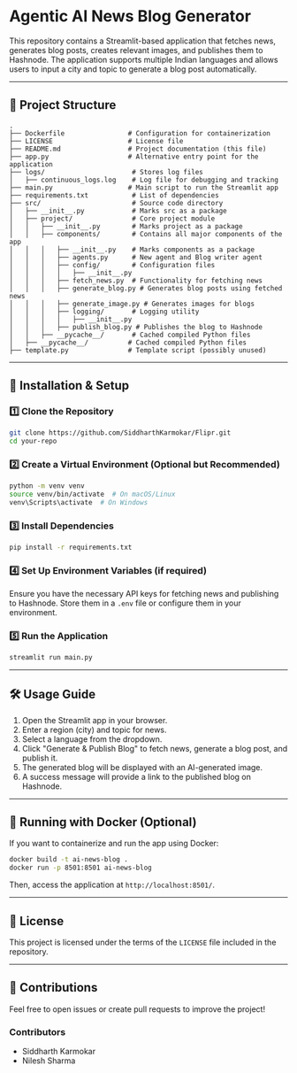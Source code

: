 # Agentic AI News Blog Generator

This repository contains a Streamlit-based application that fetches news, generates blog posts, creates relevant images, and publishes them to Hashnode. The application supports multiple Indian languages and allows users to input a city and topic to generate a blog post automatically.

---

## 📂 Project Structure

```
.
├── Dockerfile                # Configuration for containerization
├── LICENSE                   # License file
├── README.md                 # Project documentation (this file)
├── app.py                    # Alternative entry point for the application
├── logs/                      # Stores log files
│   ├── continuous_logs.log    # Log file for debugging and tracking
├── main.py                   # Main script to run the Streamlit app
├── requirements.txt           # List of dependencies
├── src/                       # Source code directory
│   ├── __init__.py            # Marks src as a package
│   ├── project/               # Core project module
│   │   ├── __init__.py        # Marks project as a package
│   │   ├── components/        # Contains all major components of the app
│   │   │   ├── __init__.py    # Marks components as a package
│   │   │   ├── agents.py      # New agent and Blog writer agent
│   │   │   ├── config/        # Configuration files
│   │   │   │   ├── __init__.py
│   │   │   ├── fetch_news.py  # Functionality for fetching news
│   │   │   ├── generate_blog.py # Generates blog posts using fetched news
│   │   │   ├── generate_image.py # Generates images for blogs
│   │   │   ├── logging/       # Logging utility
│   │   │   │   ├── __init__.py
│   │   │   ├── publish_blog.py # Publishes the blog to Hashnode
│   │   ├── __pycache__/       # Cached compiled Python files
│   ├── __pycache__/          # Cached compiled Python files
├── template.py               # Template script (possibly unused)
```

---

## 🚀 Installation & Setup

### 1️⃣ Clone the Repository
```sh
git clone https://github.com/SiddharthKarmokar/Flipr.git
cd your-repo
```

### 2️⃣ Create a Virtual Environment (Optional but Recommended)
```sh
python -m venv venv
source venv/bin/activate  # On macOS/Linux
venv\Scripts\activate  # On Windows
```

### 3️⃣ Install Dependencies
```sh
pip install -r requirements.txt
```

### 4️⃣ Set Up Environment Variables (if required)
Ensure you have the necessary API keys for fetching news and publishing to Hashnode. Store them in a `.env` file or configure them in your environment.

### 5️⃣ Run the Application
```sh
streamlit run main.py
```

---

## 🛠 Usage Guide

1. Open the Streamlit app in your browser.
2. Enter a region (city) and topic for news.
3. Select a language from the dropdown.
4. Click "Generate & Publish Blog" to fetch news, generate a blog post, and publish it.
5. The generated blog will be displayed with an AI-generated image.
6. A success message will provide a link to the published blog on Hashnode.

---

## 🐳 Running with Docker (Optional)

If you want to containerize and run the app using Docker:
```sh
docker build -t ai-news-blog .
docker run -p 8501:8501 ai-news-blog
```
Then, access the application at `http://localhost:8501/`.

---

## 📜 License
This project is licensed under the terms of the `LICENSE` file included in the repository.

---

## 🤝 Contributions
Feel free to open issues or create pull requests to improve the project!

### Contributors
- Siddharth Karmokar
- Nilesh Sharma

